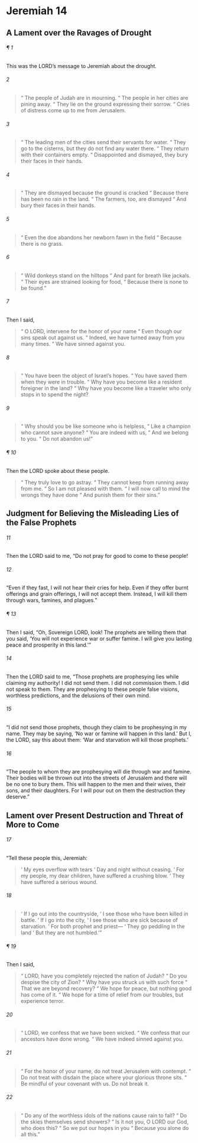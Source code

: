 # Jeremiah 14
## A Lament over the Ravages of Drought
###### ¶ 1
This was the LORD’s message to Jeremiah about the drought.
###### 2
>  “ The people of Judah are in mourning.
>  “ The people in her cities are pining away.
>  “ They lie on the ground expressing their sorrow.
>  “ Cries of distress come up to me from Jerusalem.
###### 3
>  “ The leading men of the cities send their servants for water.
>  “ They go to the cisterns, but they do not find any water there.
>  “ They return with their containers empty.
>  “ Disappointed and dismayed, they bury their faces in their hands.
###### 4
>  “ They are dismayed because the ground is cracked
>  “ Because there has been no rain in the land.
>  “ The farmers, too, are dismayed
>  “ And bury their faces in their hands.
###### 5
>  “ Even the doe abandons her newborn fawn in the field
>  “ Because there is no grass.
###### 6
>  “ Wild donkeys stand on the hilltops
>  “ And pant for breath like jackals.
>  “ Their eyes are strained looking for food,
>  “ Because there is none to be found.”
###### 7
Then I said,
>  “ O LORD, intervene for the honor of your name
>  “ Even though our sins speak out against us.
>  “ Indeed, we have turned away from you many times.
>  “ We have sinned against you.
###### 8
>  “ You have been the object of Israel’s hopes.
>  “ You have saved them when they were in trouble.
>  “ Why have you become like a resident foreigner in the land?
>  “ Why have you become like a traveler who only stops in to spend the night?
###### 9
>  “ Why should you be like someone who is helpless,
>  “ Like a champion who cannot save anyone?
>  “ You are indeed with us,
>  “ And we belong to you.
>  “ Do not abandon us!”
###### ¶ 10
Then the LORD spoke about these people.
>  “ They truly love to go astray.
>  “ They cannot keep from running away from me.
>  “ So I am not pleased with them.
>  “ I will now call to mind the wrongs they have done
>  “ And punish them for their sins.”
## Judgment for Believing the Misleading Lies of the False Prophets
###### 11
Then the LORD said to me, “Do not pray for good to come to these people!
###### 12
“Even if they fast, I will not hear their cries for help. Even if they offer burnt offerings and grain offerings, I will not accept them. Instead, I will kill them through wars, famines, and plagues.”
###### ¶ 13
Then I said, “Oh, Sovereign LORD, look! The prophets are telling them that you said, ‘You will not experience war or suffer famine. I will give you lasting peace and prosperity in this land.’”
###### 14
Then the LORD said to me, “Those prophets are prophesying lies while claiming my authority! I did not send them. I did not commission them. I did not speak to them. They are prophesying to these people false visions, worthless predictions, and the delusions of their own mind.
###### 15
“I did not send those prophets, though they claim to be prophesying in my name. They may be saying, ‘No war or famine will happen in this land.’ But I, the LORD, say this about them: ‘War and starvation will kill those prophets.’
###### 16
“The people to whom they are prophesying will die through war and famine. Their bodies will be thrown out into the streets of Jerusalem and there will be no one to bury them. This will happen to the men and their wives, their sons, and their daughters. For I will pour out on them the destruction they deserve.”
## Lament over Present Destruction and Threat of More to Come
###### 17
“Tell these people this, Jeremiah:
>  ‘ My eyes overflow with tears
>  ‘ Day and night without ceasing.
>  ‘ For my people, my dear children, have suffered a crushing blow.
>  ‘ They have suffered a serious wound.
###### 18
>  ‘ If I go out into the countryside,
>  ‘ I see those who have been killed in battle.
>  ‘ If I go into the city,
>  ‘ I see those who are sick because of starvation.
>  ‘ For both prophet and priest—
>  ‘ They go peddling in the land
>  ‘ But they are not humbled.’”
###### ¶ 19
Then I said,
>  “ LORD, have you completely rejected the nation of Judah?
>  “ Do you despise the city of Zion?
>  “ Why have you struck us with such force
>  “ That we are beyond recovery?
>  “ We hope for peace, but nothing good has come of it.
>  “ We hope for a time of relief from our troubles, but experience terror.
###### 20
>  “ LORD, we confess that we have been wicked.
>  “ We confess that our ancestors have done wrong.
>  “ We have indeed sinned against you.
###### 21
>  “ For the honor of your name, do not treat Jerusalem with contempt.
>  “ Do not treat with disdain the place where your glorious throne sits.
>  “ Be mindful of your covenant with us. Do not break it.
###### 22
>  “ Do any of the worthless idols of the nations cause rain to fall?
>  “ Do the skies themselves send showers?
>  “ Is it not you, O LORD our God, who does this?
>  “ So we put our hopes in you
>  “ Because you alone do all this.”
